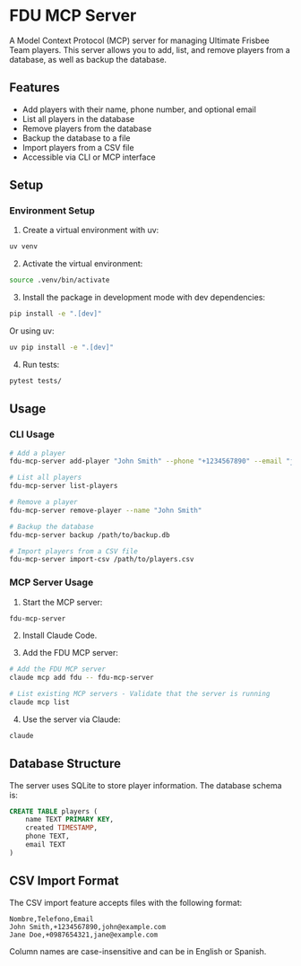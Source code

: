 # FDU MCP Server

A Model Context Protocol (MCP) server for managing Ultimate Frisbee Team players. This server allows you to add, list, and remove players from a database, as well as backup the database.

## Features

- Add players with their name, phone number, and optional email
- List all players in the database
- Remove players from the database
- Backup the database to a file
- Import players from a CSV file
- Accessible via CLI or MCP interface

## Setup

### Environment Setup

1. Create a virtual environment with uv:
```bash
uv venv
```

2. Activate the virtual environment:
```bash
source .venv/bin/activate
```

3. Install the package in development mode with dev dependencies:
```bash
pip install -e ".[dev]"
```

   Or using uv:
   ```bash
   uv pip install -e ".[dev]"
   ```

4. Run tests:
```bash
pytest tests/
```

## Usage

### CLI Usage

```bash
# Add a player
fdu-mcp-server add-player "John Smith" --phone "+1234567890" --email "john@example.com"

# List all players
fdu-mcp-server list-players

# Remove a player
fdu-mcp-server remove-player --name "John Smith"

# Backup the database
fdu-mcp-server backup /path/to/backup.db

# Import players from a CSV file
fdu-mcp-server import-csv /path/to/players.csv
```

### MCP Server Usage

1. Start the MCP server:
```bash
fdu-mcp-server
```

2. Install Claude Code.

3. Add the FDU MCP server:
```bash
# Add the FDU MCP server
claude mcp add fdu -- fdu-mcp-server

# List existing MCP servers - Validate that the server is running
claude mcp list
```

4. Use the server via Claude:
```bash
claude
```

## Database Structure

The server uses SQLite to store player information. The database schema is:

```sql
CREATE TABLE players (
    name TEXT PRIMARY KEY,
    created TIMESTAMP,
    phone TEXT,
    email TEXT
)
```

## CSV Import Format

The CSV import feature accepts files with the following format:

```csv
Nombre,Telefono,Email
John Smith,+1234567890,john@example.com
Jane Doe,+0987654321,jane@example.com
```

Column names are case-insensitive and can be in English or Spanish.
